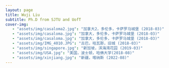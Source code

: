 ```yaml
---
layout: page
title: Wuji Liu
subtitle: Ph.D from SJTU and UofT
cover-img:
   - "assets/img/casaloma2.jpg": "加拿大2，多伦多，卡萨罗马城堡 (2018-03)"
   - "assets/img/casaloma.jpg": "加拿大，多伦多，卡萨罗马城堡 (2018-03)"
   - "assets/img/casaloma.jpg": "加拿大，多伦多，卡萨罗马城堡 (2018-03)"
   - "assets/img/IMG_4010.JPG": "古巴，哈瓦那，旧城 (2018-03)"
   - "assets/img/singapore.jpg": "新加坡，滨海湾花园 (2019-03)"
   - "assets/img/USA.jpg": "美国，波士顿，哈佛大学(2018-08)"
   - "assets/img/xinjiang.jpg": "新疆，喀纳斯 (2022-08)"
---
```

